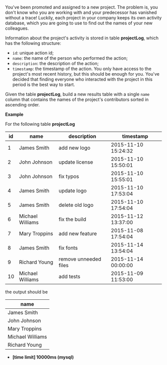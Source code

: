 You've been promoted and assigned to a new project. The problem is, you don't know who you are working with and your predecessor has vanished without a trace! Luckily, each project in your company keeps its own activity database, which you are going to use to find out the names of your new colleagues.

Information about the project's activity is stored in table **projectLog**, which has the following structure:

* `id`: unique action id;
* `name`: the name of the person who performed the action;
* `description`: the description of the action;
* `timestamp`: the timestamp of the action.
You only have access to the project's most recent history, but this should be enough for you. You've decided that finding everyone who interacted with the project in this period is the best way to start.

Given the table **projectLog**, build a new results table with a single `name` column that contains the names of the project's contributors sorted in ascending order.

**Example**

For the following table __projectLog__

|id	|name	|description|	timestamp|
|---|---|---|---|
1	|James Smith	|add new logo|	2015-11-10 15:24:32|
2	|John Johnson|	update license|	2015-11-10 15:50:01|
3	|John Johnson	|fix typos	|2015-11-10 15:55:01|
4	|James Smith|	update logo	|2015-11-10 17:53:04|
5|	James Smith	|delete old logo|	2015-11-10 17:54:04|
6	|Michael Williams|	fix the build	|2015-11-12 13:37:00|
7	|Mary Troppins	|add new feature	|2015-11-08 17:54:04|
8	|James Smith	|fix fonts	|2015-11-14 13:54:04|
9	|Richard Young	|remove unneeded files	|2015-11-14 00:00:00|
10|	Michael Williams|	add tests	|2015-11-09 11:53:00|

the output should be

|name|
|---|
|James Smith|
|John Johnson|
|Mary Troppins|
|Michael Williams|
|Richard Young|

+ __[time limit] 10000ms (mysql)__
